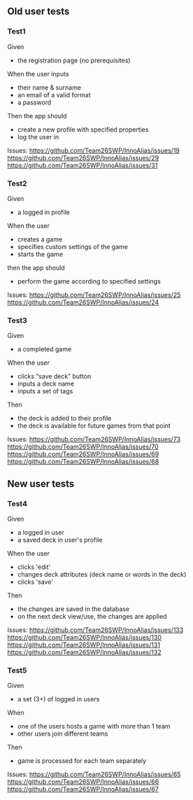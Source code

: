 ## Old user tests

### Test1
Given
- the registration page (no prerequisites)

When the user inputs
- their name & surname
- an email of a valid format
- a password

Then the app should
- create a new profile with specified properties
- log the user in

Issues:
https://github.com/Team26SWP/InnoAlias/issues/19
https://github.com/Team26SWP/InnoAlias/issues/29
https://github.com/Team26SWP/InnoAlias/issues/31

### Test2
Given
- a logged in profile

When the user
- creates a game
- specifies custom settings of the game
- starts the game

then the app should
- perform the game according to specified settings

Issues:
https://github.com/Team26SWP/InnoAlias/issues/25
https://github.com/Team26SWP/InnoAlias/issues/24

### Test3
Given
- a completed game

When the user
- clicks “save deck” button
- inputs a deck name
- inputs a set of tags

Then 
- the deck is added to their profile
- the deck is available for future games from that point

Issues:
https://github.com/Team26SWP/InnoAlias/issues/73
https://github.com/Team26SWP/InnoAlias/issues/70
https://github.com/Team26SWP/InnoAlias/issues/69
https://github.com/Team26SWP/InnoAlias/issues/68

## New user tests

### Test4
Given
- a logged in user
- a saved deck in user's profile

When the user
- clicks 'edit'
- changes deck attributes (deck name or words in the deck)
- clicks 'save'

Then
- the changes are saved in the database
- on the next deck view/use, the changes are applied

Issues:
https://github.com/Team26SWP/InnoAlias/issues/133
https://github.com/Team26SWP/InnoAlias/issues/130
https://github.com/Team26SWP/InnoAlias/issues/131
https://github.com/Team26SWP/InnoAlias/issues/132

### Test5
Given
- a set (3+) of logged in users

When
- one of the users hosts a game with more than 1 team
- other users join different teams

Then
- game is processed for each team separately

Issues:
https://github.com/Team26SWP/InnoAlias/issues/65
https://github.com/Team26SWP/InnoAlias/issues/66
https://github.com/Team26SWP/InnoAlias/issues/67
